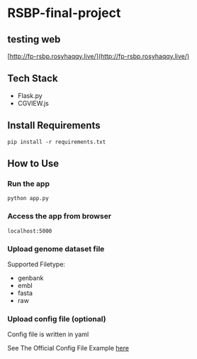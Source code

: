 # RSBP-final-project

## testing web
[http://fp-rsbp.rosyhaqqy.live/](http://fp-rsbp.rosyhaqqy.live/)

## Tech Stack
* Flask.py
* CGVIEW.js

## Install Requirements
```
pip install -r requirements.txt
```

## How to Use

### Run the app
```
python app.py
```

### Access the app from browser
```
localhost:5000
```

### Upload genome dataset file
Supported Filetype:
* genbank
* embl
* fasta
* raw

### Upload config file (optional)
Config file is written in yaml

See The Official Config File Example [here](https://github.com/stothard-group/cgview-builder/blob/master/config_example.yml)

